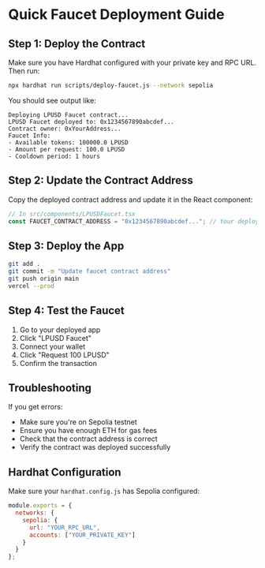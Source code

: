 # Quick Faucet Deployment Guide

## Step 1: Deploy the Contract

Make sure you have Hardhat configured with your private key and RPC URL. Then run:

```bash
npx hardhat run scripts/deploy-faucet.js --network sepolia
```

You should see output like:
```
Deploying LPUSD Faucet contract...
LPUSD Faucet deployed to: 0x1234567890abcdef...
Contract owner: 0xYourAddress...
Faucet Info:
- Available tokens: 100000.0 LPUSD
- Amount per request: 100.0 LPUSD
- Cooldown period: 1 hours
```

## Step 2: Update the Contract Address

Copy the deployed contract address and update it in the React component:

```typescript
// In src/components/LPUSDFaucet.tsx
const FAUCET_CONTRACT_ADDRESS = "0x1234567890abcdef..."; // Your deployed address
```

## Step 3: Deploy the App

```bash
git add .
git commit -m "Update faucet contract address"
git push origin main
vercel --prod
```

## Step 4: Test the Faucet

1. Go to your deployed app
2. Click "LPUSD Faucet" 
3. Connect your wallet
4. Click "Request 100 LPUSD"
5. Confirm the transaction

## Troubleshooting

If you get errors:
- Make sure you're on Sepolia testnet
- Ensure you have enough ETH for gas fees
- Check that the contract address is correct
- Verify the contract was deployed successfully

## Hardhat Configuration

Make sure your `hardhat.config.js` has Sepolia configured:

```javascript
module.exports = {
  networks: {
    sepolia: {
      url: "YOUR_RPC_URL",
      accounts: ["YOUR_PRIVATE_KEY"]
    }
  }
};
```
